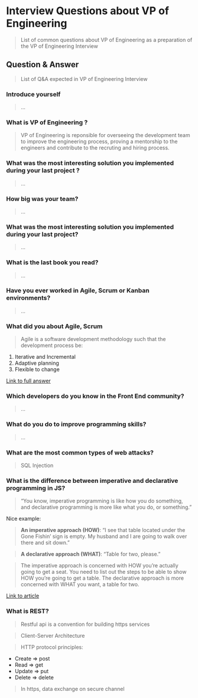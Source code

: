# Interview Questions about VP of Engineering
> List of common questions about VP of Engineering as a preparation of the VP of Engineering Interview


## Question & Answer
> List of Q&A expected in VP of Engineering Interview


### Introduce yourself
> ...

### What is VP of Engineering ?
> VP of Engineering is reponsible for overseeing the development team to improve the engineering process, 
proving a mentorship to the engineers and contribute to the recruting and hiring process.

### What was the most interesting solution you implemented during your last project ?
> ...

### How big was your team?
> ...

### What was the most interesting solution you implemented during your last project?
> ... 

### What is the last book you read?
> ...

### Have you ever worked in Agile, Scrum or Kanban environments?
> ...

### What did you about Agile, Scrum
> Agile is a software development methodology such that the development process be:

1. Iterative and Incremental
2. Adaptive planning
3. Flexible to change

[Link to full answer](https://docs.google.com/presentation/d/1QEQxb_Dctw7Gn0gQT1GuAHwaMH3mBHcrHqQuc7R-6e4/edit#slide=id.g10d9fc763_027)

### Which developers do you know in the Front End community?
> ...

### What do you do to improve programming skills?
> ...

### What are the most common types of web attacks? 
> SQL Injection

### What is the difference between imperative and declarative programming in JS?
> “You know, imperative programming is like how you do something, and declarative programming is more like what you do, or something.”

Nice example:

> **An imperative approach (HOW)**: “I see that table located under the Gone Fishin’ sign is empty. My husband and I are going to walk over there and sit down.”

> **A declarative approach (WHAT)**: “Table for two, please.”

> The imperative approach is concerned with HOW you’re actually going to get a seat. You need to list out the steps to be able to show HOW you’re going to get a table. The declarative approach is more concerned with WHAT you want, a table for two.

[Link to article](https://tylermcginnis.com/imperative-vs-declarative-programming/#:~:text=%E2%80%9CYou%20know%2C%20imperative%20programming%20is,you%20do%2C%20or%20something.%E2%80%9D&text=%E2%80%9CImperative%20programming%20is%20like%20how,more%20like%20what%20you%20do.%E2%80%9D)


### What is REST?
> Restful api is a convention for building https services 

> Client-Server Architecture

> HTTP protocol principles: 
  - Create => post
  - Read => get
  - Update => put
  - Delete => delete

> In https, data exchange on secure channel





